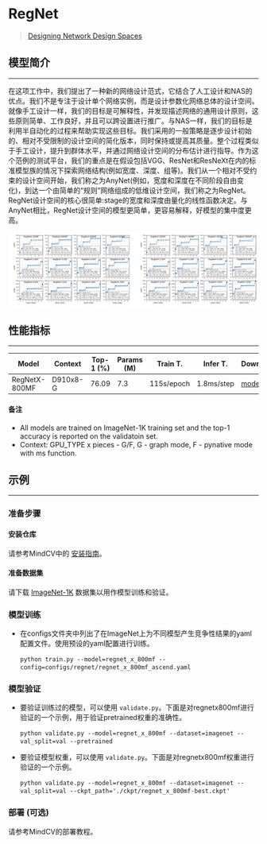# RegNet
> [Designing Network Design Spaces](https://arxiv.org/pdf/2003.13678.pdf)

## 模型简介
***

在这项工作中，我们提出了一种新的网络设计范式，它结合了人工设计和NAS的优点。我们不是专注于设计单个网络实例，而是设计参数化网络总体的设计空间。就像手工设计一样，我们的目标是可解释性，并发现描述网络的通用设计原则，这些原则简单、工作良好，并且可以跨设置进行推广。与NAS一样，我们的目标是利用半自动化的过程来帮助实现这些目标。我们采用的一般策略是逐步设计初始的、相对不受限制的设计空间的简化版本，同时保持或提高其质量。整个过程类似于手工设计，提升到群体水平，并通过网络设计空间的分布估计进行指导。作为这个范例的测试平台，我们的重点是在假设包括VGG、ResNet和ResNeXt在内的标准模型族的情况下探索网络结构(例如宽度、深度、组等)。我们从一个相对不受约束的设计空间开始，我们称之为AnyNet(例如，宽度和深度在不同阶段自由变化)，到达一个由简单的“规则”网络组成的低维设计空间，我们称之为RegNet。RegNet设计空间的核心很简单:stage的宽度和深度由量化的线性函数决定。与AnyNet相比，RegNet设计空间的模型更简单，更容易解释，好模型的集中度更高。

![](regnet.png)

## 性能指标
***

| Model           | Context   |  Top-1 (%)  |  Params (M)    | Train T. | Infer T. |  Download | Config | Log |
|-----------------|-----------|-------|------------|-------|--------|---|--------|--------------|
| RegNetX-800MF | D910x8-G | 76.09     | 7.3       | 115s/epoch | 1.8ms/step | [model]() | [cfg]() | [log]() |

#### 备注

- All models are trained on ImageNet-1K training set and the top-1 accuracy is reported on the validatoin set.
- Context: GPU_TYPE x pieces - G/F, G - graph mode, F - pynative mode with ms function.  

## 示例
***
### 准备步骤

#### 安装仓库
请参考MindCV中的 [安装指南](https://github.com/mindspore-ecosystem/mindcv#installation)。

#### 准备数据集
请下载 [ImageNet-1K](https://www.image-net.org/download.php) 数据集以用作模型训练和验证。

### 模型训练

- 在configs文件夹中列出了在ImageNet上为不同模型产生竞争性结果的yaml配置文件。使用预设的yaml配置进行训练。

  ```shell
  python train.py --model=regnet_x_800mf --config=configs/regnet/regnet_x_800mf_ascend.yaml
  ```

### 模型验证

- 要验证训练过的模型，可以使用 `validate.py`。下面是对regnetx800mf进行验证的一个示例，用于验证pretrained权重的准确性。

  ```shell
  python validate.py --model=regnet_x_800mf --dataset=imagenet --val_split=val --pretrained
  ```

- 要验证模型权重，可以使用 `validate.py`。下面是对regnetx800mf权重进行验证的一个示例。

  ```shell
  python validate.py --model=regnet_x_800mf --dataset=imagenet --val_split=val --ckpt_path='./ckpt/regnet_x_800mf-best.ckpt'
  ```

### 部署 (可选)

请参考MindCV的部署教程。


